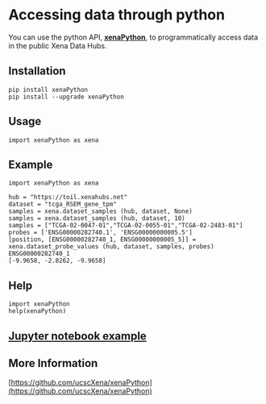 # Accessing data through python

You can use the python API, [**xenaPython**](https://github.com/ucscXena/xenaPython), to programmatically access data in the public Xena Data Hubs.

## Installation

```text
pip install xenaPython 
pip install --upgrade xenaPython
```

## Usage

```text
import xenaPython as xena  
```

## Example

```text
import xenaPython as xena

hub = "https://toil.xenahubs.net"
dataset = "tcga_RSEM_gene_tpm"
samples = xena.dataset_samples (hub, dataset, None)
samples = xena.dataset_samples (hub, dataset, 10)
samples = ["TCGA-02-0047-01","TCGA-02-0055-01","TCGA-02-2483-01"]
probes = ['ENSG00000282740.1', 'ENSG00000000005.5']
[position, [ENSG00000282740_1, ENSG00000000005_5]] = xena.dataset_probe_values (hub, dataset, samples, probes)
ENSG00000282740_1
[-9.9658, -2.8262, -9.9658]
```

## Help

```text
import xenaPython
help(xenaPython)
```

## [Jupyter notebook example](https://gist.github.com/acthp/f9828f57eb795404eddb85006375af8d)

## More Information

[https://github.com/ucscXena/xenaPython](https://github.com/ucscXena/xenaPython)


